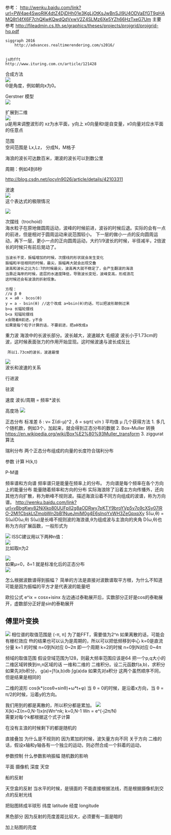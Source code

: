 
参考：
    http://wenku.baidu.com/link?url=PW4ae4SwoRIK4dtZ4DjDHh01e3KgLjOtKsJwBnSJI9U4ODVaEfGT9qHAMQ8t14fX6F7chQKwKQwdQdVxwV2Z4SLMz6Xe5YZh66HzTxeG7Um
        主要参考
    http://fileadmin.cs.lth.se/graphics/theses/projects/projgrid/projgrid-hq.pdf
    
    siggraph 2016
        http://advances.realtimerendering.com/s2016/


    js的fft
    http://www.ituring.com.cn/article/121428


合成方法  
![](docimg/普通合成.png)  
Θ是角度，例如朝向x为0。

Gerstner 模型  
![](docimg/gerstner.png)

扩展到二维  
![](docimg/gerstner2d.png)  
μ是用来调整波形的
xz为水平面，y向上
x0向量和t是自变量，x0向量对应水平面的任意点

范围  
空间范围是 Lx,Lz， 分成N，M格子

海浪的波长可达数百米，潮波的波长可以到数公里

周期：例如4到8秒


http://blog.csdn.net/jocyln9026/article/details/42103311

波速  
![](docimg/1.gif)    
这个表达式的极限情况 

![](docimg/ocwav3.gif)  

次摆线（trochoid）  
    海水粒子在原地做圆周运动，波峰的时候前进，波谷的时候后退。实际的会有一点的前进，但是相对于圆周运动来说范围较小。
    下一层的做小一点的反向圆周运动，再下一层，更小一点的正向圆周运动，大约1/9波长的时候，半径减半，2倍波长的时候只有前后晃动了。

    当波长不变，振幅增加的时候，次摆线的形状就会发生变化
    振幅和半径相同的时候，最尖，振幅再大就会出现交叠
    波高和波长之比为1:7的时候最尖，波高再大就不稳定了，会产生翻滚的海浪
    当靠近海岸的时候，底层的水速度降低，导致波长变短，波峰变高，形成浪花
    这时候还会有波浪的折射现象。

    方程：
    //α β θ
    x = aθ - bcos(θ)    
    y = a - bsin(θ) //这个改成 a+bsin(θ)的话，可以把波形颠倒过来
    b>a 长辐轮摆线
    b<a 短辐轮摆线 
    x会随着θ前进，y不会
    如果是每个粒子计算的话，不要前进，把aθ改成a


重力波
    海浪中的长波长部分。波长越大，波速越大
毛细波
     波长小于1.73cm的波，这时候表面张力的作用开始显现。这时候波速与波长成反比

     所以1.73cm的波长，波速最慢
![](docimg/10.gif)  
波长和波速的关系

行进波

驻波

速度
    波长/周期 = 频率*波长

高度场
![](docimg/高度场.png)        


正态分布
    标准差 δ : v= Σ(di-μ)^2 , δ = sqrt( v/n )
    平均值 μ
    几个获得方法
    1. 多几个随机数，例如3个，加起来，就会得到正态分布的数据
    2. Box–Muller 转换  https://en.wikipedia.org/wiki/Box%E2%80%93Muller_transform
    3. ziggurat 算法

瑞利分布
    两个正态分布组成的向量的长度符合瑞利分布

参数
计算 H(k,t)

P-M谱


频率谱和方向谱
    频率谱只是能量在频率上的分布。
    方向谱是每个频率在各个方向上的能量分布
        能量随着频率和方向的分布
    实际海浪除了沿着主方向传播外，还向其他方向扩散，称为断峰不规则波。描述海浪沿着不同方向组成的波谱，称为方向谱。
    http://wenku.baidu.com/link?url=vBbgKwv82NiXko80UUFpIl2g8aODRwy7pKTY9broYVp5v7o9cXSy07lRO-2Ml1CbskLtZmobWn2bB1NueJmiM0g4E6sInqYxWH3ZeGpxpXy
    S(ω,θ) = S(ω)D(ω,θ)
    S(ω)是长峰不规则波的海浪谱,θ为组成波与主浪向的夹角
    D(ω,θ)也称为方向扩展函数，一般形式为  
    
![](docimg/zuchenglang.png)
    ISSC建议用以下两种n值：  
![](docimg/d_n.png)    
    比如取n为2


![](docimg/zhengtaifenbu.gif)  
如果μ=0，δ=1 就是标准化后的正态分布  
![](docimg/biaozhunhua.gif)

怎么根据波数谱得到振幅？
    简单的方法是直接对波数谱取平方根，为什么不知道可能是因为振幅的平方才是代表波的能量吧

欧拉公式
    e^ix = cosx+isinx
    左边通过泰勒展开后，实数部分正好是cos的泰勒展开，虚数部分正好是sin的泰勒展开

## 傅里叶变换
![](docimg/fourier.jpg)
相位谱的取值范围是 (-π, π]
为了能FFT，需要值为2^n
如果离散的话，可能会有栅栏效应
fft的结果也可以认为是周期的，所以可以把低频移到中心
k=0是直流分量 
k=1 的时候 n=0到N对应 0~2π 即一个周期
k=2的时候 n=0到N对应 0~4π

频域的取值范围
    假设空域范围为128，则最大频率范围应该是64
    把一个p,q大小的二维区域转换到m,n区域的话
一维和二维的
    二维积分。设二元函数f(a,b)，求积分
    如果先对b积分，
    g(a)=∫f(a,b)db
    ∫g(a)da
    如果先对a积分
    这两个虽然顺序不同，但是结果是相同的

二维的波形
    cos(k*(cosθ+sinθ)+ω*t+φ)
    当 θ = 0的时候，是沿着x方向，当 θ = π/2的时候，沿着y的方向。
    

我们用到的都是离散的，所以积分都是累加。
![](docimg/dfourier.jpg)  
    X(k)=Σ(n=0,N-1)x(n)Wn^nk; k=0,N-1
    Wn = e^(-j2π/N)  
    需要对每个k都根据这个式子计算    

在没有主浪的时候剩下的都是随机的

直接叠加
    为什么是不规则的
    因为累加的时候，波矢量方向不同
关于方向
    二维的话，假设x轴和y轴各有一个独立的运动，则必然合成一个斜着的运动，

参数控制
    什么参数影响振幅
    随机数的影响

平面
摄像机
深度
天空

船的反射


天空盒的反射
    当水平的时候，是镜面的
    不能直接根据法线，而是根据摄像机到交点的反射光线

把贴图转成半球形
    纬度 latitude 
    经度 longitude


黑色部分
    因为反射的亮度差距比较大，必须要有一面是暗的    

加上贴图的亮度



